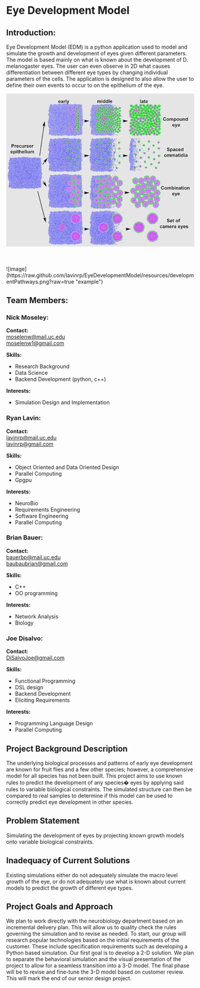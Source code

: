 # Eye Development Model

## Introduction:
Eye Development Model (EDM) is a python application used to model and simulate the growth and development of eyes given
different parameters.  The model is based mainly on what is known about the development of D. melanogaster eyes.  The 
user can even observe in 2D what causes differentiation between different eye types by changing individual parameters of
the cells.  The application is designed to also allow the user to define their own events to occur to on the epithelium 
of the eye.

<p align="center">
  <img src="./resources/developmentPathways.png">
</p>
<br /><br />
![image](https://raw.github.com/lavinrp/EyeDevelopmentModel/resources/developmentPathways.png?raw=true "example")


## Team Members:
### Nick Moseley:
__Contact:__  
moselenw@mail.uc.edu  
moselenw1@gmail.com

__Skills:__  
- Research Background  
- Data Science  
- Backend Development (python, c++)

__Interests:__  
- Simulation Design and Implementation

### Ryan Lavin:
__Contact:__  
lavinrp@mail.uc.edu  
lavinrp@gmail.com

__Skills:__  
- Object Oriented and Data Oriented Design  
- Parallel Computing  
- Gpgpu

__Interests:__  
- NeuroBio
- Requirements Engineering
- Software Engineering
- Parallel Computing

### Brian Bauer:
__Contact:__  
bauerbp@mail.uc.edu  
baubaubrian@gmail.com

__Skills:__  
- C++  
- OO programming

__Interests:__  
- Network Analysis  
- Biology

### Joe Disalvo:
__Contact:__  
DiSalvoJoe@gmail.com  

__Skills:__  
- Functional Programming
- DSL design
- Backend Development
- Eliciting Requirements

__Interests:__  
- Programming Language Design
- Parallel Computing

## Project Background Description
The underlying biological processes and patterns of early eye development are known for fruit flies and a few other species; however, a comprehensive model for all species has not been built. This project aims to use known rules to predict the development of any species� eyes by applying said rules to variable biological constraints. The simulated structure can then be compared to real samples to determine if this model can be used to correctly predict eye development in other species.

## Problem Statement
Simulating the development of eyes by projecting known growth models onto variable biological constraints.

## Inadequacy of Current Solutions
Existing simulations either do not adequately simulate the macro level growth of the eye, or do not adequately use what is known about current models to predict the growth of different eye types.  

## Project Goals and Approach
We plan to work directly with the neurobiology department based on an incremental delivery plan. This will allow us to quality check the rules governing the simulation and to revise as needed. To start, our group will research popular technologies based on the initial requirements of the customer. These include specification requirements such as developing a Python based simulation. Our first goal is to develop a 2-D solution. We plan to separate the behavioral simulation and the visual presentation of the project to allow for a seamless transition into a 3-D model. The final phase will be to revise and fine-tune the 3-D model based on customer review. This will mark the end of our senior design project.
